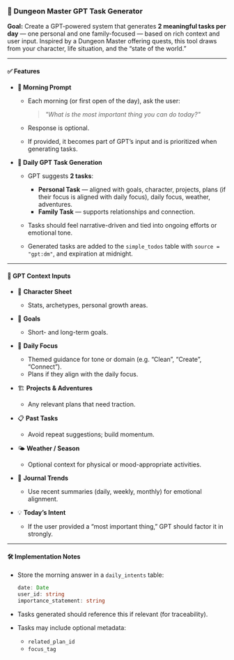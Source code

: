 ### 🧠 Dungeon Master GPT Task Generator

**Goal:**
Create a GPT-powered system that generates **2 meaningful tasks per day** — one personal and one family-focused — based on rich context and user input. Inspired by a Dungeon Master offering quests, this tool draws from your character, life situation, and the “state of the world.”

---

#### ✅ Features

* **🧭 Morning Prompt**

  * Each morning (or first open of the day), ask the user:

    > *"What is the most important thing you can do today?"*
  * Response is optional.
  * If provided, it becomes part of GPT’s input and is prioritized when generating tasks.

* **🎯 Daily GPT Task Generation**

  * GPT suggests **2 tasks**:

    * **Personal Task** — aligned with goals, character, projects, plans (if their focus is aligned with daily focus), daily focus, weather, adventures.
    * **Family Task** — supports relationships and connection.
  * Tasks should feel narrative-driven and tied into ongoing efforts or emotional tone.
  * Generated tasks are added to the `simple_todos` table with `source = "gpt:dm"`, and expiration at midnight.

---

#### 🧠 GPT Context Inputs

* 🧬 **Character Sheet**

  * Stats, archetypes, personal growth areas.
* 🌱 **Goals**

  * Short- and long-term goals.
* 🔦 **Daily Focus**

  * Themed guidance for tone or domain (e.g. “Clean”, “Create”, “Connect”).
  * Plans if they align with the daily focus.

* 🏗️ **Projects & Adventures**

  * Any relevant plans that need traction.
* 📋 **Past Tasks**

  * Avoid repeat suggestions; build momentum.
* 🌤️ **Weather / Season**

  * Optional context for physical or mood-appropriate activities.
* 📔 **Journal Trends**

  * Use recent summaries (daily, weekly, monthly) for emotional alignment.
* 💡 **Today’s Intent**

  * If the user provided a “most important thing,” GPT should factor it in strongly.

---

#### 🛠️ Implementation Notes

* Store the morning answer in a `daily_intents` table:

  ```ts
  date: Date
  user_id: string
  importance_statement: string
  ```
* Tasks generated should reference this if relevant (for traceability).
* Tasks may include optional metadata:

  * `related_plan_id`
  * `focus_tag`
